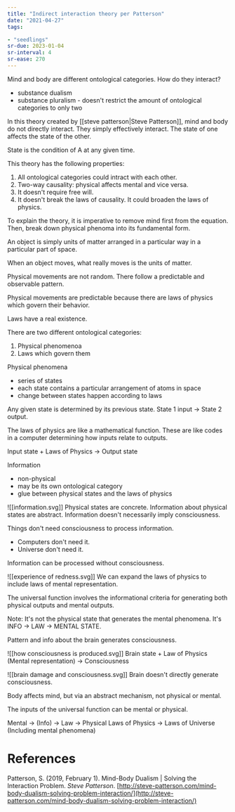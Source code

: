 ```yaml
---
title: "Indirect interaction theory per Patterson"
date: "2021-04-27"
tags:

- "seedlings"
sr-due: 2023-01-04
sr-interval: 4
sr-ease: 270
---
```


Mind and body are different ontological categories. How do they interact?

- substance dualism
- substance pluralism - doesn't restrict the amount of ontological categories to only two

In this theory created by [[steve patterson|Steve Patterson]], mind and body do not directly interact. They simply effectively interact. The state of one affects the state of the other.

State is the condition of A at any given time.

This theory has the following properties:
1. All ontological categories could intract with each other.
2. Two-way causality: physical affects mental and vice versa.
3. It doesn't require free will.
4. It doesn't break the laws of causality. It could broaden the laws of physics.

To explain the theory, it is imperative to remove mind first from the equation. Then, break down physical phenoma into its fundamental form.

An object is simply units of matter arranged in a particular way in a particular part of space.

When an object moves, what really moves is the units of matter.

Physical movements are not random. There follow a predictable and observable pattern.

Physical movements are predictable because there are laws of physics which govern their behavior.

Laws have a real existence.

There are two different ontological categories:
1. Physical phenomenoa
2. Laws which govern them

Physical phenomena
- series of states
- each state contains a particular arrangement of atoms in space
- change between states happen according to laws

Any given state is determined by its previous state. State 1 input -> State 2 output.

The laws of physics are like a mathematical function. These are like codes in a computer determining how inputs relate to outputs.

Input state + Laws of Physics -> Output state

Information
- non-physical
- may be its own ontological category
- glue between physical states and the laws of physics

![[information.svg]]
Physical states are concrete.
Information about physical states are abstract.
Information doesn't necessarily imply consciousness.

Things don't need consciousness to process information.
- Computers don't need it.
- Universe don't need it.

Information can be processed without consciousness.

![[experience of redness.svg]]
We can expand the laws of physics to include laws of mental representation.

The universal function involves the informational criteria for generating both physical outputs and mental outputs.

Note: It's not the physical state that generates the mental phenomena. It's INFO -> LAW -> MENTAL STATE.

Pattern and info about the brain generates consciousness.

![[how consciousness is produced.svg]]
Brain state + Law of Physics (Mental representation) -> Consciousness

![[brain damage and consciousness.svg]]
Brain doesn't directly generate consciousness.

Body affects mind, but via an abstract mechanism, not physical or mental.

The inputs of the universal function can be mental or physical.

Mental -> (Info) -> Law -> Physical
Laws of Physics -> Laws of Universe (Including mental phenomena)

# References

Patterson, S. (2019, February 1). Mind-Body Dualism | Solving the Interaction Problem. _Steve Patterson_. [http://steve-patterson.com/mind-body-dualism-solving-problem-interaction/](http://steve-patterson.com/mind-body-dualism-solving-problem-interaction/)